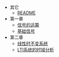 * 其它
  * [README](信号与系统/README.md)
* 第一章
  * [信号的运算](信号与系统/第一章/信号的运算.md)
  * [基础信号](信号与系统/第一章/基础信号.md)
* 第二章
  * [线性时不变系统](信号与系统/第二章/线性时不变系统.md)
  * [LTI系统的时域分析](信号与系统/第二章/LTI系统的时域分析.md)
